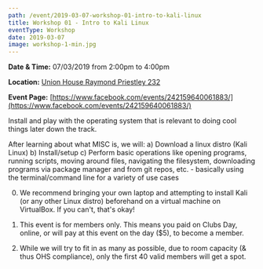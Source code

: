 ```yaml
---
path: /event/2019-03-07-workshop-01-intro-to-kali-linux
title: Workshop 01 - Intro to Kali Linux
eventType: Workshop
date: 2019-03-07
image: workshop-1-min.jpg
---
```


**Date & Time:** 07/03/2019 from 2:00pm to 4:00pm

**Location:** [Union House Raymond Priestley 232](https://maps.unimelb.edu.au/point?poi=657659)

**Event Page:** [https://www.facebook.com/events/242159640061883/](https://www.facebook.com/events/242159640061883/)


Install and play with the operating system that is relevant to doing cool things later down the track. 

After learning about what MISC is, we will:
a) Download a linux distro (Kali Linux)
b) Install/setup
c) Perform basic operations like opening programs, running scripts, moving around files, navigating the filesystem, downloading programs via package manager and from git repos, etc. - basically using the terminal/command line for a variety of use cases

0) We recommend bringing your own laptop and attempting to install Kali (or any other Linux distro) beforehand on a virtual machine on VirtualBox. If you can't, that's okay!

1) This event is for members only. This means you paid on Clubs Day, online, or will pay at this event on the day ($5), to become a member.

2) While we will try to fit in as many as possible, due to room capacity (& thus OHS compliance), only the first 40 valid members will get a spot.